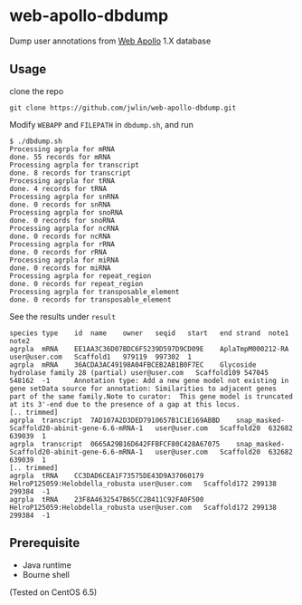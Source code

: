# web-apollo-dbdump
Dump user annotations from [Web Apollo](https://github.com/GMOD/Apollo) 1.X database

## Usage
clone the repo
```
git clone https://github.com/jwlin/web-apollo-dbdump.git
```
Modify `WEBAPP` and `FILEPATH` in `dbdump.sh`, and run
```
$ ./dbdump.sh
Processing agrpla for mRNA
done. 55 records for mRNA
Processing agrpla for transcript
done. 8 records for transcript
Processing agrpla for tRNA
done. 4 records for tRNA
Processing agrpla for snRNA
done. 0 records for snRNA
Processing agrpla for snoRNA
done. 0 records for snoRNA
Processing agrpla for ncRNA
done. 0 records for ncRNA
Processing agrpla for rRNA
done. 0 records for rRNA
Processing agrpla for miRNA
done. 0 records for miRNA
Processing agrpla for repeat_region
done. 0 records for repeat_region
Processing agrpla for transposable_element
done. 0 records for transposable_element
```

See the results under `result`
```
species	type	id	name	owner	seqid	start	end	strand	note1	note2
agrpla	mRNA	EE1AA3C36D07BDC6F5239D597D9CD09E	AplaTmpM000212-RA	user@user.com	Scaffold1	979119	997302	1		
agrpla	mRNA	36ACDA3AC49198A04FBCEB2AB1B0F7EC	Glycoside hydrolase family 28 (partial)	user@user.com	Scaffold109	547045	548162	-1		Annotation type: Add a new gene model not existing in gene setData source for annotation: Similarities to adjacent genes part of the same family.Note to curator:  This gene model is truncated at its 3'-end due to the presence of a gap at this locus.
[.. trimmed]
agrpla	transcript	7AD107A2D3DED7910657B1C1E169ABBD	snap_masked-Scaffold20-abinit-gene-6.6-mRNA-1	user@user.com	Scaffold20	632682	639039	1		
agrpla	transcript	0665A29B16D642FFBFCF80C428A67075	snap_masked-Scaffold20-abinit-gene-6.6-mRNA-1	user@user.com	Scaffold20	632682	639039	1		
[.. trimmed]
agrpla	tRNA	CC3DAD6CEA1F73575DE43D9A37060179	HelroP125059:Helobdella_robusta	user@user.com	Scaffold172	299138	299384	-1		
agrpla	tRNA	23F8A4632547B65CC2B411C92FA0F500	HelroP125059:Helobdella_robusta	user@user.com	Scaffold172	299138	299384	-1
```

## Prerequisite
- Java runtime
- Bourne shell

(Tested on CentOS 6.5)
